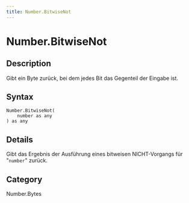 ```yaml
---
title: Number.BitwiseNot
---
```


# Number.BitwiseNot


## Description

Gibt ein Byte zurück, bei dem jedes Bit das Gegenteil der Eingabe ist.


## Syntax

```powerquery
Number.BitwiseNot(
    number as any
) as any
```


## Details

Gibt das Ergebnis der Ausführung eines bitweisen NICHT-Vorgangs für "<code>number</code>" zurück.



## Category
Number.Bytes
